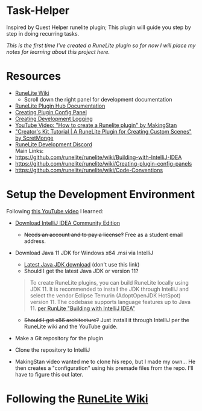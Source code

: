 # Task-Helper
Inspired by Quest Helper runelite plugin; This plugin will guide you step by step in doing recurring tasks.

*This is the first time I've created a RuneLite plugin so for now I will place my notes for learning about this project here.*


# Resources
  * [RuneLite Wiki](https://github.com/runelite/runelite/wiki  )
    * Scroll down the right panel for development documentation 
  * [RuneLite Plugin Hub Documentation](https://github.com/runelite/plugin-hub/blob/master/README.md)
  * [Creating Plugin Config Panel](https://github.com/runelite/runelite/wiki/Creating-plugin-config-panels)
  * [Creating Development Logging](https://github.com/runelite/runelite/wiki/Plugin-Development-Logging)  
  * [YouTube Video: "How to create a Runelite plugin" by MakingStan](https://www.youtube.com/watch?v=mB5Wxfx0Ork&ab_channel=MakingStan)
  * ["Creator's Kit Tutorial | A RuneLite Plugin for Creating Custom Scenes" by ScretMonge](https://www.youtube.com/watch?v=LRUrMMfdy60&ab_channel=ScreteMonge)
  * [RuneLite Development Discord](https://discord.gg/runelite)  
Main Links:
  * https://github.com/runelite/runelite/wiki/Building-with-IntelliJ-IDEA
  * https://github.com/runelite/runelite/wiki/Creating-plugin-config-panels
  * https://github.com/runelite/runelite/wiki/Code-Conventions


# Setup the Development Environment
Following [this YouTube video](https://www.youtube.com/watch?v=mB5Wxfx0Ork&ab_channel=MakingStan) I learned:  

  * [Download IntelliJ IDEA Community Edition](https://www.jetbrains.com/idea/download/?section=windows)
    * ~~Needs an account and to pay a license?~~ Free as a student email address.

  * Download Java 11 JDK for Windows x64 .msi via IntelliJ
    * [Latest Java JDK download](https://adoptium.net/temurin/releases/) (don't use this link)
    * Should I get the latest Java JDK or version 11?
    > To create RuneLite plugins, you can build RuneLite locally using JDK 11. It is recommended to install the JDK through IntelliJ and select the vendor Eclipse Temurin (AdoptOpenJDK HotSpot) version 11. The codebase supports language features up to Java 11. [per RunLite "Building with IntelliJ IDEA"](https://github.com/runelite/runelite/wiki/Building-with-IntelliJ-IDEA)
    * ~~Should I get x86 architecture?~~ Just install it through IntelliJ per the RuneLite wiki and the YouTube guide.

  * Make a Git repository for the plugin
  * Clone the repository to IntelliJ
  * MakingStan video wanted me to clone his repo, but I made my own... He then creates a "configuration" using his premade files from the repo. I'll have to figure this out later.

# Following the [RuneLite Wiki](ttps://github.com/runelite/plugin-hub/blob/master/README.md#creating-new-plugins)
